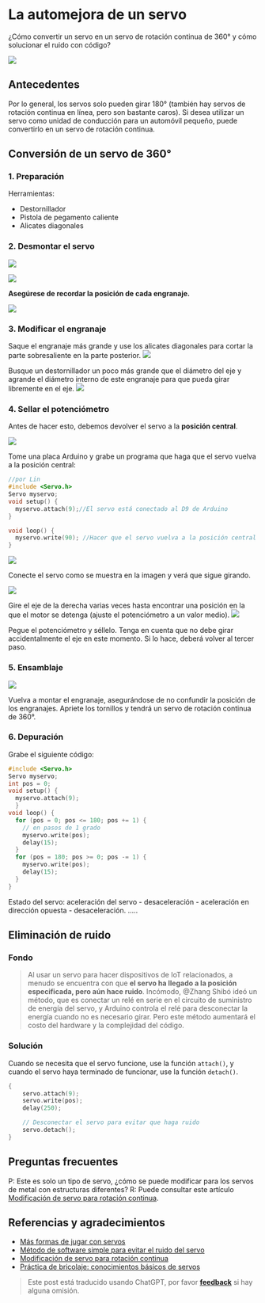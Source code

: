 # La automejora de un servo

¿Cómo convertir un servo en un servo de rotación continua de 360° y cómo solucionar el ruido con código?

![](https://f004.backblazeb2.com/file/wiki-media/img/2218072-04cbc8eb7ac10ddc.jpg)

## Antecedentes

Por lo general, los servos solo pueden girar 180° (también hay servos de rotación continua en línea, pero son bastante caros). Si desea utilizar un servo como unidad de conducción para un automóvil pequeño, puede convertirlo en un servo de rotación continua.

## Conversión de un servo de 360°

### 1. Preparación

Herramientas:

- Destornillador
- Pistola de pegamento caliente
- Alicates diagonales

### 2. Desmontar el servo

![](https://f004.backblazeb2.com/file/wiki-media/img/2218072-7bc137198ac65914.jpg)

![](https://f004.backblazeb2.com/file/wiki-media/img/2218072-ce45e1ce8a869ed2.jpg)

**Asegúrese de recordar la posición de cada engranaje.**

![](https://f004.backblazeb2.com/file/wiki-media/img/2218072-f81faeac715a89f7.jpg)

### 3. Modificar el engranaje

Saque el engranaje más grande y use los alicates diagonales para cortar la parte sobresaliente en la parte posterior. ![](https://f004.backblazeb2.com/file/wiki-media/img/2218072-2fab2f9620b5efb2.jpg)

Busque un destornillador un poco más grande que el diámetro del eje y agrande el diámetro interno de este engranaje para que pueda girar libremente en el eje. ![](https://f004.backblazeb2.com/file/wiki-media/img/2218072-b5de55e257df450e.jpg)

### 4. Sellar el potenciómetro

Antes de hacer esto, debemos devolver el servo a la **posición central**.

![](https://f004.backblazeb2.com/file/wiki-media/img/2218072-3f7127da4c2c8d88.jpg)

Tome una placa Arduino y grabe un programa que haga que el servo vuelva a la posición central:

```cpp
//por Lin
#include <Servo.h>
Servo myservo;
void setup() {
  myservo.attach(9);//El servo está conectado al D9 de Arduino
}

void loop() {
  myservo.write(90); //Hacer que el servo vuelva a la posición central
}
```

![](https://f004.backblazeb2.com/file/wiki-media/img/2218072-41374b07e5f87b06.png)

Conecte el servo como se muestra en la imagen y verá que sigue girando.

![](https://f004.backblazeb2.com/file/wiki-media/img/2218072-04e91993e3d57d4d.jpg)

Gire el eje de la derecha varias veces hasta encontrar una posición en la que el motor se detenga (ajuste el potenciómetro a un valor medio). ![](https://f004.backblazeb2.com/file/wiki-media/img/2218072-964d07b3c4c304d4.jpg)

Pegue el potenciómetro y séllelo. Tenga en cuenta que no debe girar accidentalmente el eje en este momento. Si lo hace, deberá volver al tercer paso.

### 5. Ensamblaje

![](https://f004.backblazeb2.com/file/wiki-media/img/2218072-d0aec7a2cb430e4c.jpg)

Vuelva a montar el engranaje, asegurándose de no confundir la posición de los engranajes. Apriete los tornillos y tendrá un servo de rotación continua de 360°.

### 6. Depuración

Grabe el siguiente código:

```cpp
#include <Servo.h>
Servo myservo;
int pos = 0;
void setup() {
  myservo.attach(9);
  }
void loop() {
  for (pos = 0; pos <= 180; pos += 1) {
    // en pasos de 1 grado
    myservo.write(pos);
    delay(15);
  }
  for (pos = 180; pos >= 0; pos -= 1) {
    myservo.write(pos);
    delay(15);
  }
}
```

Estado del servo: aceleración del servo - desaceleración - aceleración en dirección opuesta - desaceleración. .....

## Eliminación de ruido

### Fondo

> Al usar un servo para hacer dispositivos de IoT relacionados, a menudo se encuentra con que **el servo ha llegado a la posición especificada, pero aún hace ruido**. Incómodo, @Zhang Shibó ideó un método, que es conectar un relé en serie en el circuito de suministro de energía del servo, y Arduino controla el relé para desconectar la energía cuando no es necesario girar. Pero este método aumentará el costo del hardware y la complejidad del código.

### Solución

Cuando se necesita que el servo funcione, use la función `attach()`, y cuando el servo haya terminado de funcionar, use la función `detach()`.

```cpp
{
    servo.attach(9);
    servo.write(pos);
    delay(250);

    // Desconectar el servo para evitar que haga ruido
    servo.detach();
}
```

## Preguntas frecuentes

P: Este es solo un tipo de servo, ¿cómo se puede modificar para los servos de metal con estructuras diferentes?
R: Puede consultar este artículo [Modificación de servo para rotación continua](https://www.geek-workshop.com/thread-14885-1-1.html).

## Referencias y agradecimientos

- [Más formas de jugar con servos](https://mp.weixin.qq.com/s?__biz=MjM5MzUzODg2NA==&mid=2652149326&idx=1&sn=1760691e14cd110345f1847658acefd3&mpshare=1&scene=1&srcid=1003cUr6AYjfze46sYqMbGmP#rd)
- [Método de software simple para evitar el ruido del servo](https://blog.vvzero.com/2018/04/13/servo-without-ringing-by-software/)
- [Modificación de servo para rotación continua](https://www.geek-workshop.com/thread-14885-1-1.html)
- [Práctica de bricolaje: conocimientos básicos de servos](https://www.guokr.com/article/5292/)

> Este post está traducido usando ChatGPT, por favor [**feedback**](https://github.com/linyuxuanlin/Wiki_MkDocs/issues/new) si hay alguna omisión.